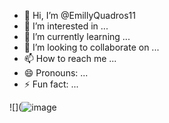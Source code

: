 - 👋 Hi, I’m @EmillyQuadros11
- 👀 I’m interested in ...
- 🌱 I’m currently learning ...
- 💞️ I’m looking to collaborate on ...
- 📫 How to reach me ...
- 😄 Pronouns: ...
- ⚡ Fun fact: ...

![](![image](https://github.com/user-attachments/assets/ff15f896-f0f0-46da-8c6e-79c41708df2f)
